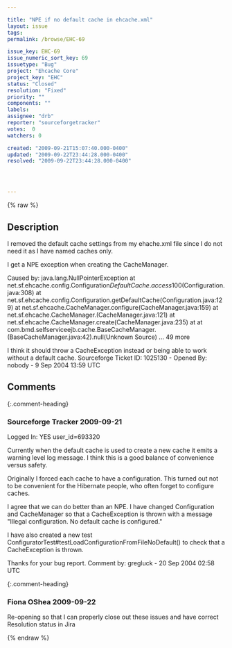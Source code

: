 ```yaml
---

title: "NPE if no default cache in ehcache.xml"
layout: issue
tags: 
permalink: /browse/EHC-69

issue_key: EHC-69
issue_numeric_sort_key: 69
issuetype: "Bug"
project: "Ehcache Core"
project_key: "EHC"
status: "Closed"
resolution: "Fixed"
priority: ""
components: ""
labels: 
assignee: "drb"
reporter: "sourceforgetracker"
votes:  0
watchers: 0

created: "2009-09-21T15:07:40.000-0400"
updated: "2009-09-22T23:44:28.000-0400"
resolved: "2009-09-22T23:44:28.000-0400"




---
```


{% raw %}

## Description

<div markdown="1" class="description">

I removed the default cache settings from my ehache.xml
file since I do not need it as I have named caches only.

<!--    <defaultCache
        maxElementsInMemory="0"
        eternal="false"
        timeToIdleSeconds="0"
        timeToLiveSeconds="0"
        overflowToDisk="false" />-->

 <cache name="dao" 
     maxElementsInMemory="1000" 
     eternal="false" 
     timeToIdleSeconds="300" 
     timeToLiveSeconds="600" 
     overflowToDisk="false" />

I get a NPE exception when creating the CacheManager.

Caused by: java.lang.NullPointerException
 at
net.sf.ehcache.config.Configuration$DefaultCache.access$100(Configuration.java:308)
 at
net.sf.ehcache.config.Configuration.getDefaultCache(Configuration.java:129)
 at
net.sf.ehcache.CacheManager.configure(CacheManager.java:159)
 at
net.sf.ehcache.CacheManager.<init>(CacheManager.java:121)
 at
net.sf.ehcache.CacheManager.create(CacheManager.java:235)
 at  at
com.bmd.selfserviceejb.cache.BaseCacheManager.<clinit>(BaseCacheManager.java:42).null(Unknown
Source)
 ... 49 more


I think it should throw a CacheException instead or
being able to work without a default cache.
Sourceforge Ticket ID: 1025130 - Opened By: nobody - 9 Sep 2004 13:59 UTC

</div>

## Comments


{:.comment-heading}
### **Sourceforge Tracker** <span class="date">2009-09-21</span>

<div markdown="1" class="comment">

Logged In: YES 
user\_id=693320

Currently when the default cache is used to create a new cache it emits a 
warning level log message. I think this is a good balance of convenience 
versus safety.

Originally I forced each cache to have a configuration. This turned out 
not to be convenient for the Hibernate people, who often forget to 
configure caches.

I agree that we can do better than an NPE. I have changed Configuration 
and CacheManager so that a CacheException is thrown with a message 
"Illegal configuration. No default cache is configured."

I have also created a new test 
ConfiguratorTest#testLoadConfigurationFromFileNoDefault() to check that 
a CacheException is thrown.

Thanks for your bug report.
Comment by: gregluck - 20 Sep 2004 02:58 UTC

</div>


{:.comment-heading}
### **Fiona OShea** <span class="date">2009-09-22</span>

<div markdown="1" class="comment">

Re-opening so that I can properly close out these issues and have correct Resolution status in Jira

</div>



{% endraw %}
